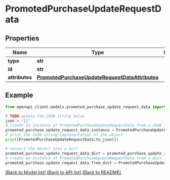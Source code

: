 # PromotedPurchaseUpdateRequestData


## Properties

Name | Type | Description | Notes
------------ | ------------- | ------------- | -------------
**type** | **str** |  | 
**id** | **str** |  | 
**attributes** | [**PromotedPurchaseUpdateRequestDataAttributes**](PromotedPurchaseUpdateRequestDataAttributes.md) |  | [optional] 

## Example

```python
from openapi_client.models.promoted_purchase_update_request_data import PromotedPurchaseUpdateRequestData

# TODO update the JSON string below
json = "{}"
# create an instance of PromotedPurchaseUpdateRequestData from a JSON string
promoted_purchase_update_request_data_instance = PromotedPurchaseUpdateRequestData.from_json(json)
# print the JSON string representation of the object
print(PromotedPurchaseUpdateRequestData.to_json())

# convert the object into a dict
promoted_purchase_update_request_data_dict = promoted_purchase_update_request_data_instance.to_dict()
# create an instance of PromotedPurchaseUpdateRequestData from a dict
promoted_purchase_update_request_data_from_dict = PromotedPurchaseUpdateRequestData.from_dict(promoted_purchase_update_request_data_dict)
```
[[Back to Model list]](../README.md#documentation-for-models) [[Back to API list]](../README.md#documentation-for-api-endpoints) [[Back to README]](../README.md)


